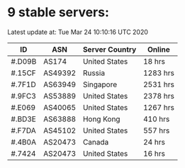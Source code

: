 # 9 stable servers:

Latest update at: Tue Mar 24 10:10:16 UTC 2020

| ID | ASN | Server Country | Online |
| -- | --- | -------------- | ------ |
| #.D09B | AS174 | United States | 18 hrs |
| #.15CF | AS49392 | Russia | 1283 hrs |
| #.7F1D | AS63949 | Singapore | 2531 hrs |
| #.9FC3 | AS53889 | United States | 2378 hrs |
| #.E069 | AS40065 | United States | 1267 hrs |
| #.BD3E | AS63888 | Hong Kong | 410 hrs |
| #.F7DA | AS45102 | United States | 557 hrs |
| #.4B0A | AS20473 | Canada | 24 hrs |
| #.7424 | AS20473 | United States | 16 hrs |

